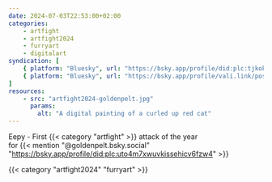 ```yaml
---
date: 2024-07-03T22:53:00+02:00
categories:
    - artfight
    - artfight2024
    - furryart
    - digitalart
syndication: [
    { platform: "Bluesky", url: "https://bsky.app/profile/did:plc:tjkokzqdnfzzlaxdjjzzzi5b/post/3kwfs4usqhb2o", hidden: true },
    { platform: "Bluesky", url: "https://bsky.app/profile/vali.link/post/3kwfs4usqhb2o" }
]
resources:
    - src: "artfight2024-goldenpelt.jpg"
      params:
        alt: "A digital painting of a curled up red cat"
---
```


Eepy - First {{< category "artfight" >}} attack of the year<br>
for {{< mention "@goldenpelt.bsky.social" "https://bsky.app/profile/did:plc:uto4m7xwuvkissehicv6fzw4" >}}

{{< category "artfight2024" "furryart" >}}
